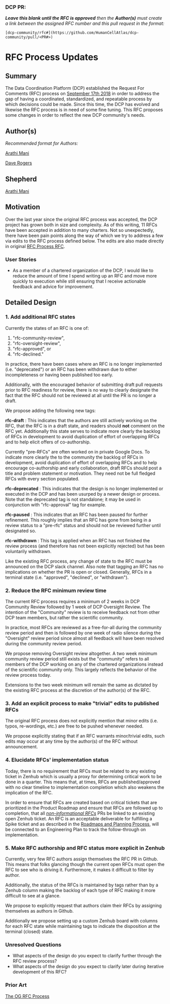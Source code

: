 ### DCP PR:

***Leave this blank until the RFC is approved** then the **Author(s)** must create a link between the assigned RFC number and this pull request in the format:*

`[dcp-community/rfc#](https://github.com/HumanCellAtlas/dcp-community/pull/<PR#>)`

# RFC Process Updates

## Summary

The Data Coordination Platform (DCP) established the Request For Comments (RFC) process on 
[September 17th 2018](https://github.com/HumanCellAtlas/dcp-community/pull/26) in order to address the gap of having a
coordinated, standardized, and repeatable process by which decisions could be made. Since this time, the DCP has evolved
and likewise the RFC process is in need of some fine tuning. This RFC proposes some changes in order to reflect the new
DCP community's needs.  

## Author(s)

*Recommended format for Authors:*

 [Arathi Mani](mailto:arathi.mani@chanzuckerberg.com)
 
 [Dave Rogers](mailto:dave@clevercanary.com)

## Shepherd

 [Arathi Mani](mailto:arathi.mani@chanzuckerberg.com)

## Motivation

Over the last year since the original RFC process was accepted, the DCP project has grown both in size and complexity. As of this writing, 11 RFCs have been accepted in addition to many charters. Not so unexpectedly, there have been pain points along the way of which we try to address a few via edits to the RFC process defined below. The edits are also made directly in original [RFC Process RFC](https://github.com/HumanCellAtlas/dcp-community/blob/master/rfcs/text/0001-rfc-process.md).


### User Stories

* As a member of a chartered organization of the DCP, I would like to reduce the amount of time I spend writing up an RFC and move more quickly to execution while still ensuring that I receive actionable feedback and advice for improvement.

## Detailed Design

### 1. Add additional RFC states

Currently the states of an RFC is one of:
 
 1. "rfc-community-review",
 2. "rfc-oversight-review", 
 3. "rfc-approved", or
 4. "rfc-declined." 

In practice, there have been cases where an RFC is no longer implemented (i.e. "deprecated") or an RFC has been withdrawn due to either incompleteness or having been published too early. 

Additionally, with the encouraged behavior of submitting draft pull requests prior to RFC readiness for review, there is no way to clearly designate the fact that the RFC should not be reviewed at all until the PR is no longer a draft.

We propose adding the following new tags: 

**rfc-draft** : This indicates that the authors are still actively working on the RFC, that the RFC is in a draft state, and readers should **not** comment on the RFC yet. Additionally this state serves to indicate more clearly the backlog of RFCs in development to avoid duplication of effort of overlapping RFCs and to help elicit offers of co-authorship.
 
Currently "pre-RFCs" are often worked on in private Google Docs. To indicate more clearly the to the community the backlog of RFCs in development, avoid duplication of effort of overlapping RFCs and to help encourage co-authorship and early collaboration, draft RFCs should post a title and problem statement or motivation. They need not be full fledged RFCs with every section populated.

**rfc-deprecated** : This indicates that the design is no longer implemented or executed in the DCP and has been usurped by a newer design or process. Note that the deprecated tag is not standalone; it may be used in conjunction with  "rfc-approval" tag for example.

**rfc-paused** : This indicates that an RFC has been paused for further refinement. This roughly implies that an RFC has gone from being in a review status to a "pre-rfc" status and should not be reviewed further until designated so.

**rfc-withdrawn** : This tag is applied when an RFC has not finished the review process (and therefore has not been  explicitly rejected) but has been voluntarily withdrawn.

Like the existing RFC process, any change of state to the RFC must be announced on the DCP slack channel. Also note that tagging an RFC has no implications on whether the PR is open or closed. Generally, RFCs in a terminal state (i.e. "approved", "declined", or "withdrawn").

### 2. Reduce the RFC minimum review time

The current RFC process requires a minimum of 2 weeks in DCP Community Review followed by 1 week of DCP Oversight Review. The intention of the "Community" review is to receive feedback not from other DCP team members, but rather the  scientific community.

In practice, most RFCs are reviewed as a free-for-all during the community review period and then is followed by one week of radio silence during the "Oversight" review period since almost all feedback will have been resolved during the community review period.

We propose removing Oversight review altogether. A two week minimum community review period still exists but the  "community" refers to all members of the DCP working on any of the chartered organizations instead of the scientific community only. This largely reflects the behavior of the review process today.

Extensions to the two week minimum will remain the same as dictated by the existing RFC process at the discretion of the author(s) of the RFC.

### 3. Add an explicit process to make "trivial" edits to published RFCs

The original RFC process does not explicitly mention that minor edits (i.e. typos, re-wordings, etc.) are free to be pushed whenever needed. 

We propose explicitly stating that if an RFC warrants minor/trivial edits, such edits may occur at any time by the author(s) of the RFC without announcement.

### 4. Elucidate RFCs' implementation status

Today, there is no requirement that RFCs must be related to any existing ticket in Zenhub which is usually a proxy for determining critical work to be done in a quarter. This means that, at times, RFCs are published/approved with no clear timeline to implementation completion which also weakens the implication of the RFC.

In order to ensure that RFCs are created based on critical tickets that are prioritized in the Product Roadmap and ensure that RFCs are followed up to completion, that all [*non-informational RFCs*](https://github.com/HumanCellAtlas/dcp-community/issues/30) PRs be linked to an existing open Zenhub ticket. An RFC is an acceptable deliverable for fulfilling a Spike ticket and as described in the [Roadmaps and Planning Process](https://github.com/HumanCellAtlas/dcp-community/blob/master/rfcs/text/0012-roadmaps%2Bplanning.md), will be connected to an Engineering Plan to track the follow-through on implementation.


### 5. Make RFC authorship and RFC status more explicit in Zenhub

Currently, very few RFC authors assign themselves the RFC PR in Github. This means that folks glancing though the current open RFCs must open the RFC to see who is driving it. Furthermore, it makes it difficult to filter by author.

Additionally, the status of the RFCs is maintained by tags rather than by a Zenhub column making the backlog of each type of RFC making it more difficult to see at a glance. 

We propose to explicitly request that authors claim their RFCs by assigning themselves as authors in Github. 

Additionally we propose setting up a custom Zenhub board with columns for each RFC state while maintaining tags to indicate the disposition at the terminal (closed) state. 

### Unresolved Questions

- What aspects of the design do you expect to clarify further through the RFC review process?
- What aspects of the design do you expect to clarify later during iterative development of this RFC?

### Prior Art

[The OG RFC Process](https://github.com/HumanCellAtlas/dcp-community/blob/master/rfcs/text/0001-rfc-process.md)
